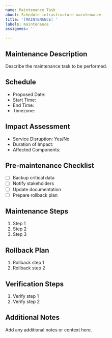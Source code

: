 ```yaml
---
name: Maintenance Task
about: Schedule infrastructure maintenance
title: '[MAINTENANCE] '
labels: maintenance
assignees: ''

---
```


## Maintenance Description
Describe the maintenance task to be performed.

## Schedule
- Proposed Date:
- Start Time:
- End Time:
- Timezone:

## Impact Assessment
- Service Disruption: Yes/No
- Duration of Impact:
- Affected Components:

## Pre-maintenance Checklist
- [ ] Backup critical data
- [ ] Notify stakeholders
- [ ] Update documentation
- [ ] Prepare rollback plan

## Maintenance Steps
1. Step 1
2. Step 2
3. Step 3

## Rollback Plan
1. Rollback step 1
2. Rollback step 2

## Verification Steps
1. Verify step 1
2. Verify step 2

## Additional Notes
Add any additional notes or context here.